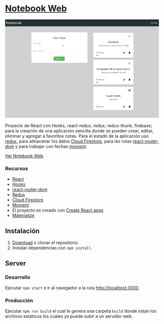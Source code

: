 # [Notebook Web](https://kulnois.github.io/notebook-react)

![Product Gif](screenshots/notebook-react.gif)

Proyecto de React con Hooks, react-redux, redux, redux-thunk, firebase; para la creación de una aplicación sencilla donde se pueden crear, editar, eliminar y agregar a favoritos notas. Para el estado de la aplicación uso [redux](https://redux.js.org/basics/usage-with-react), para almacenar los datos [Cloud Firestore](https://firebase.google.com/docs/firestore), para las rutas [react-router-dom](https://reactrouter.com/web/guides/quick-start) y para trabajar con fechas [moment](https://momentjs.com/).

[Ver Notebook Web](https://kulnois.github.io/notebook-react).

### Recursos

* [React](https://reactjs.org/)
* [Hooks](https://reactjs.org/docs/hooks-intro.html)
* [react-router-dom](https://reactrouter.com/web/guides/quick-start)
* [Redux](https://redux.js.org/basics/usage-with-react)
* [Cloud Firestore](https://firebase.google.com/docs/firestore)
* [Moment](https://momentjs.com/)
* El proyecto es creado con [Create React apps](https://github.com/facebook/create-react-app)
* [Materialize](https://materializecss.com/getting-started.html)

## Instalación
1. [Download](../../archive/master.zip) o clonar el repositorio.
2. Instalar dependencias con `npm install`.

## Server

### Desarrollo

Ejecutar `npm start` e ir al navegador a la ruta [http://localhost:3000](http://localhost:3000).

### Producción

Ejecutar `npm run build` el cual le genera una carpeta `build` donde están los archivos estáticos los cuales ya puede subir a un servidor web.